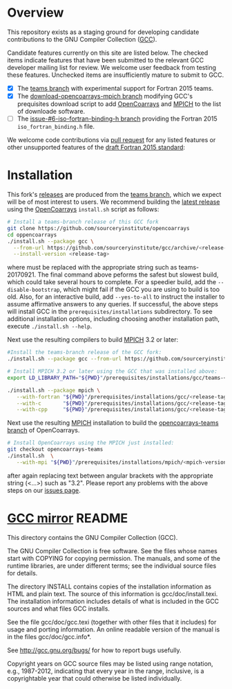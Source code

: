Overview
========
This repository exists as a staging ground for developing candidate
contributions to the GNU Compiler Collection ([GCC]).

Candidate features currently on this site are listed below.  The checked items indicate features 
that have been submitted to the relevant GCC developer mailing list for review.  We welcome user 
feedback from testing these features.  Unchecked items are insufficiently mature to submit to GCC. 

- [X] The [teams branch] with experimental support for Fortran 2015 teams. 
- [X] The [download-opencoarrays-mpich branch] modifying GCC's prequisites download script
  to add [OpenCoarrays] and [MPICH] to the list of downloade software.
- [ ] The [issue-#6-iso-fortran-binding-h branch] providing the Fortran 2015 `iso_fortran_binding.h` file.

We welcome code contributions via [pull request] for any listed features or other unsupported
features of the [draft Fortran 2015 standard]:

Installation
============
This fork's [releases] are produced from the [teams branch], which we expect will be of 
most interest to users.   We recommend building the [latest release] using the [OpenCoarrays] 
`install.sh` script as follows:
```bash
# Install a teams-branch release of this GCC fork
git clone https://github.com/sourceryinstitute/opencoarrays
cd oppencoarrays
./install.sh --package gcc \
  --from-url https://github.com/sourceryinstitute/gcc/archive/<release-tag>.tar.gz \
  --install-version <release-tag>
```
where <release-tag> must be replaced with the appropriate string such as teams-20170921.  The final
command above peforms the safest but slowest build, which could take several hours to complete.
For a speedier build, add the `--disable-bootstrap`, which might fail if the GCC you are using
to build is too old.  Also, for an interactive build, add `--yes-to-all` to instruct the
installer to assume affirmative answers to any queries. If successful, the above steps will 
install GCC in the `prerequisites/installations` subdirectory.  To see additional installation
options, including choosing another installation path, execute `./install.sh --help`.

Next use the resulting compilers to build [MPICH] 3.2 or later:
```bash
#Install the teams-branch release of the GCC fork:
./install.sh --package gcc --from-url https://github.com/sourceryinstitute/gcc/teams-<release-tag>

# Install MPICH 3.2 or later using the GCC that was installed above:
export LD_LIBRARY_PATH="${PWD}"/prerequisites/installations/gcc/teams-<release-tag>/lib64

./install.sh --package mpich \
   --with-fortran "${PWD}"/prerequisites/installations/gcc/<release-tag>/bin/gfortarn \
   --with-c       "${PWD}"/prerequisites/installations/gcc/<release-tag>/bin/gcc      \
   --with-cpp     "${PWD}"/prerequisites/installations/gcc/<release-tag>bin/g++

```

Next use the resulting [MPICH] installation to build the [opencoarrays-teams branch] of OpenCoarrays.  
```bash
# Install OpenCoarrays using the MPICH just installed:
git checkout opencoarrays-teams
./install.sh  \
   --with-mpi "${PWD}"/prerequisites/installations/mpich/<mpich-version-number>/
```
after again replacing text between angular brackets with the appropriate string (<...>) such as "3.2".
Please report any problems with the above steps on our [issues page].


[GCC mirror] README
===================

This directory contains the GNU Compiler Collection (GCC).

The GNU Compiler Collection is free software.  See the files whose
names start with COPYING for copying permission.  The manuals, and
some of the runtime libraries, are under different terms; see the
individual source files for details.

The directory INSTALL contains copies of the installation information
as HTML and plain text.  The source of this information is
gcc/doc/install.texi.  The installation information includes details
of what is included in the GCC sources and what files GCC installs.

See the file gcc/doc/gcc.texi (together with other files that it
includes) for usage and porting information.  An online readable
version of the manual is in the files gcc/doc/gcc.info*.

See http://gcc.gnu.org/bugs/ for how to report bugs usefully.

Copyright years on GCC source files may be listed using range
notation, e.g., 1987-2012, indicating that every year in the range,
inclusive, is a copyrightable year that could otherwise be listed
individually.

[GCC mirror]: https://github.com/gcc-mirror/gcc
[GCC]: https://gcc.gnu.org/gcc
[OpenCoarrays]: https://www.opendcoarrays.org
[MPICH]: https://www.mpich.org
[teams branch]: https://github.com/sourceryinstitute/gcc/tree/teams
[issue-#6-iso-fortran-binding-h branch]: https://github.com/sourceryinstitute/gcc/tree/issue-#6-iso-fortran-binding-h
[download-opencoarrays-mpich branch]: https://github.com/sourceryinstitute/gcc/tree/download-opencoarrays-mpich 
[releases]: https://github.com/sourceryinstitute/gcc/releases/
[issues page]: https://github.com/sourceryinstitute/gcc/issues/
[opencoarrays-teams branch]: https://github.com/sourceryinstitute/opencoarrays/tree/opencoarrays-teams
[pull request]: https://github.com/sourceryinstitute/gcc/pulls
[draft Fortran 2015 standard]: https://bit.ly/fortran-2015-draft
[latest release]: https://github.com/sourceryinstitute/gcc/releases/latest
